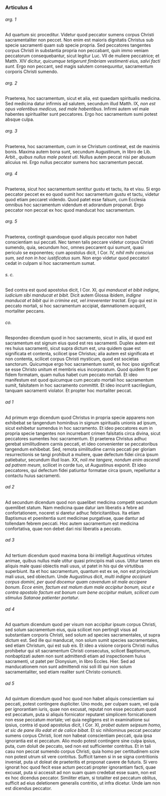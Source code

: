 ### Articulus 4

###### arg. 1
Ad quartum sic proceditur. Videtur quod peccator sumens corpus Christi sacramentaliter non peccet. Non enim est maioris dignitatis Christus sub specie sacramenti quam sub specie propria. Sed peccatores tangentes corpus Christi in substantia propria non peccabant, quin immo veniam peccatorum consequebantur, sicut legitur Luc. VII de muliere peccatrice; et Matth. XIV dicitur, *quicumque tetigerunt fimbriam vestimenti eius, salvi facti sunt*. Ergo non peccant, sed magis salutem consequuntur, sacramentum corporis Christi sumendo.

###### arg. 2
Praeterea, hoc sacramentum, sicut et alia, est quaedam spiritualis medicina. Sed medicina datur infirmis ad salutem, secundum illud Matth. IX, *non est opus valentibus medicus, sed male habentibus*. Infirmi autem vel male habentes spiritualiter sunt peccatores. Ergo hoc sacramentum sumi potest absque culpa.

###### arg. 3
Praeterea, hoc sacramentum, cum in se Christum contineat, est de maximis bonis. Maxima autem bona sunt, secundum Augustinum, in libro de Lib. Arbit., *quibus nullus male potest uti*. Nullus autem peccat nisi per abusum alicuius rei. Ergo nullus peccator sumens hoc sacramentum peccat.

###### arg. 4
Praeterea, sicut hoc sacramentum sentitur gustu et tactu, ita et visu. Si ergo peccator peccet ex eo quod sumit hoc sacramentum gustu et tactu, videtur quod etiam peccaret videndo. Quod patet esse falsum, cum Ecclesia omnibus hoc sacramentum videndum et adorandum proponat. Ergo peccator non peccat ex hoc quod manducat hoc sacramentum.

###### arg. 5
Praeterea, contingit quandoque quod aliquis peccator non habet conscientiam sui peccati. Nec tamen talis peccare videtur corpus Christi sumendo, quia, secundum hoc, omnes peccarent qui sumunt, quasi periculo se exponentes; cum apostolus dicit, I Cor. IV, *nihil mihi conscius sum, sed non in hoc iustificatus sum*. Non ergo videtur quod peccatori cedat in culpam si hoc sacramentum sumat.

###### s. c.
Sed contra est quod apostolus dicit, I Cor. XI, *qui manducat et bibit indigne, iudicium sibi manducat et bibit*. Dicit autem Glossa ibidem, *indigne manducat et bibit qui in crimine est, vel irreverenter tractat*. Ergo qui est in peccato mortali, si hoc sacramentum accipiat, damnationem acquirit, mortaliter peccans.

###### co.
Respondeo dicendum quod in hoc sacramento, sicut in aliis, id quod est sacramentum est signum eius quod est res sacramenti. Duplex autem est res huius sacramenti, sicut supra dictum est, una quidem quae est significata et contenta, scilicet ipse Christus; alia autem est significata et non contenta, scilicet corpus Christi mysticum, quod est societas sanctorum. Quicumque ergo hoc sacramentum sumit, ex hoc ipso significat se esse Christo unitum et membris eius incorporatum. Quod quidem fit per fidem formatam, quam nullus habet cum peccato mortali. Et ideo manifestum est quod quicumque cum peccato mortali hoc sacramentum sumit, falsitatem in hoc sacramento committit. Et ideo incurrit sacrilegium, tanquam sacramenti violator. Et propter hoc mortaliter peccat.

###### ad 1
Ad primum ergo dicendum quod Christus in propria specie apparens non exhibebat se tangendum hominibus in signum spiritualis unionis ad ipsum, sicut exhibetur sumendus in hoc sacramento. Et ideo peccatores eum in propria specie tangentes non incurrebant crimen falsitatis circa divina, sicut peccatores sumentes hoc sacramentum. Et praeterea Christus adhuc gerebat similitudinem carnis peccati, et ideo convenienter se peccatoribus tangendum exhibebat. Sed, remota similitudine carnis peccati per gloriam resurrectionis se tangi prohibuit a muliere, quae defectum fidei circa ipsum patiebatur, secundum illud Ioan. XX, *noli me tangere, nondum enim ascendi ad patrem meum*, scilicet in corde tuo, ut Augustinus exponit. Et ideo peccatores, qui defectum fidei patiuntur formatae circa ipsum, repelluntur a contactu huius sacramenti.

###### ad 2
Ad secundum dicendum quod non quaelibet medicina competit secundum quemlibet statum. Nam medicina quae datur iam liberatis a febre ad confortationem, noceret si daretur adhuc febricitantibus. Ita etiam Baptismus et poenitentia sunt medicinae purgativae, quae dantur ad tollendam febrem peccati. Hoc autem sacramentum est medicina confortativa, quae non debet dari nisi liberatis a peccato.

###### ad 3
Ad tertium dicendum quod maxima bona ibi intelligit Augustinus virtutes animae, quibus nullus male utitur quasi principiis mali usus. Utitur tamen eis aliquis male quasi obiectis mali usus, ut patet in his qui de virtutibus superbiunt. Ita et hoc sacramentum, quantum est ex se, non est principium mali usus, sed obiectum. Unde Augustinus dicit, *multi indigne accipiunt corpus domini, per quod docemur quam cavendum sit male accipere bonum. Ecce enim, factum est malum dum male accipitur bonum, sicut e contra apostolo factum est bonum cum bene accipitur malum, scilicet cum stimulus Satanae patienter portatur*.

###### ad 4
Ad quartum dicendum quod per visum non accipitur ipsum corpus Christi, sed solum sacramentum eius, quia scilicet non pertingit visus ad substantiam corporis Christi, sed solum ad species sacramentales, ut supra dictum est. Sed ille qui manducat, non solum sumit species sacramentales, sed etiam Christum, qui est sub eis. Et ideo a visione corporis Christi nullus prohibetur qui sit sacramentum Christi consecutus, scilicet Baptismum, nonbaptizati autem non sunt admittendi etiam ad inspectionem huius sacramenti, ut patet per Dionysium, in libro Eccles. Hier. Sed ad manducationem non sunt admittendi nisi soli illi qui non solum sacramentaliter, sed etiam realiter sunt Christo coniuncti.

###### ad 5
Ad quintum dicendum quod hoc quod non habet aliquis conscientiam sui peccati, potest contingere dupliciter. Uno modo, per culpam suam, vel quia per ignorantiam iuris, quae non excusat, reputat non esse peccatum quod est peccatum, puta si aliquis fornicator reputaret simplicem fornicationem non esse peccatum mortale; vel quia negligens est in examinatione sui ipsius, contra id quod apostolus dicit, I Cor. XI, *probet autem seipsum homo, et sic de pane illo edat et de calice bibat*. Et sic nihilominus peccat peccator sumens corpus Christi, licet non habeat conscientiam peccati, quia ipsa ignorantia est ei peccatum. Alio modo potest contingere sine culpa ipsius, puta, cum doluit de peccato, sed non est sufficienter contritus. Et in tali casu non peccat sumendo corpus Christi, quia homo per certitudinem scire non potest utrum sit vere contritus. Sufficit tamen si in se signa contritionis inveniat, puta ut doleat de praeteritis et proponat cavere de futuris. Si vero ignorat hoc quod fecit esse actum peccati propter ignorantiam facti, quae excusat, puta si accessit ad non suam quam credebat esse suam, non est ex hoc dicendus peccator. Similiter etiam, si totaliter est peccatum oblitus, sufficit ad eius deletionem generalis contritio, ut infra dicetur. Unde iam non est dicendus peccator.

